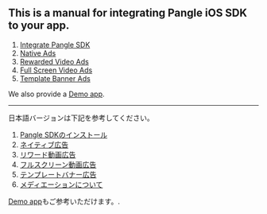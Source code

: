 ## This is a manual for integrating Pangle iOS SDK to your app.

1. [Integrate Pangle SDK](Quick-Start-Manual/en/1-integrate_en.md)
2. [Native Ads](Quick-Start-Manual/en/2-naive_ad_en.md)
3. [Rewarded Video Ads](Quick-Start-Manual/en/3-reward_video_en.md)
4. [Full Screen Video Ads](Quick-Start-Manual/en/4-fullscreen_video_en.md)
5. [Template Banner Ads](Quick-Start-Manual/en/5-template_banner_ad_en.md)

We also provide a [Demo app](PangleQuickStartDemo).

------

日本語バージョンは下記を参考してください。

1. [Pangle SDKのインストール](Quick-Start-Manual/ja/1-integrate_ja.md)
2. [ネイティブ広告](Quick-Start-Manual/ja/2-naive_ad_ja.md)
3. [リワード動画広告](Quick-Start-Manual/ja/3-reward_video_ja.md)
4. [フルスクリーン動画広告](Quick-Start-Manual/ja/4-fullscreen_video_ja.md)
5. [テンプレートバナー広告](Quick-Start-Manual/ja/5-template_banner_ad_ja.md)
6. [メディエーションについて](Quick-Start-Manual/ja/6-mediation_ja.md)

[Demo app](PangleQuickStartDemo)もご参考いただけます。.
